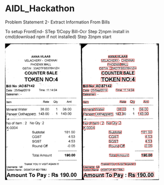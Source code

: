 # AIDL_Hackathon
Problem Statement 2- Extract Information From Bills

To setup FrontEnd-
STep 1)Copy Bill-Ocr
Step 2)npm install in cmd(download npm if not installed)
Step 3)npm start

![Receptive Field Block for image segementation](1.jpg)